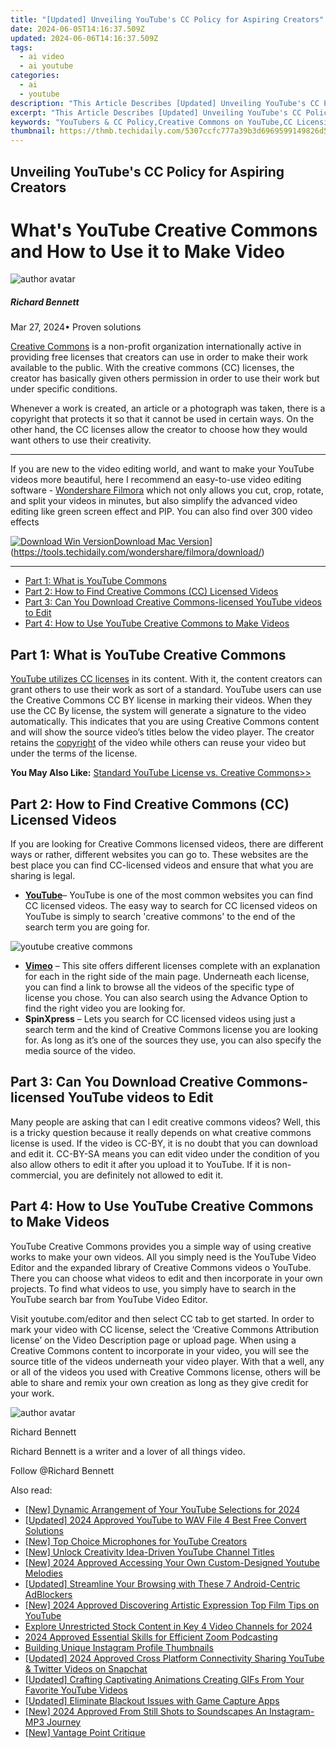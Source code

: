 ```yaml
---
title: "[Updated] Unveiling YouTube's CC Policy for Aspiring Creators"
date: 2024-06-05T14:16:37.509Z
updated: 2024-06-06T14:16:37.509Z
tags:
  - ai video
  - ai youtube
categories:
  - ai
  - youtube
description: "This Article Describes [Updated] Unveiling YouTube's CC Policy for Aspiring Creators"
excerpt: "This Article Describes [Updated] Unveiling YouTube's CC Policy for Aspiring Creators"
keywords: "YouTubers & CC Policy,Creative Commons on YouTube,CC Licensing for Streamers,Content Guidelines,Rights Management in Video Creation,Aspiring Clips Licensing,Video Copyright Basics"
thumbnail: https://thmb.techidaily.com/5307ccfc777a39b3d6969599149826d5178dfcbddb72a6dfb46b368d884a1028.jpg
---
```


## Unveiling YouTube's CC Policy for Aspiring Creators

# What's YouTube Creative Commons and How to Use it to Make Video

![author avatar](https://images.wondershare.com/filmora/article-images/richard-bennett.jpg)

##### Richard Bennett

 Mar 27, 2024• Proven solutions

[Creative Commons](https://creativecommons.org/) is a non-profit organization internationally active in providing free licenses that creators can use in order to make their work available to the public. With the creative commons (CC) licenses, the creator has basically given others permission in order to use their work but under specific conditions.

Whenever a work is created, an article or a photograph was taken, there is a copyright that protects it so that it cannot be used in certain ways. On the other hand, the CC licenses allow the creator to choose how they would want others to use their creativity.

---

If you are new to the video editing world, and want to make your YouTube videos more beautiful, here I recommend an easy-to-use video editing software - [Wondershare Filmora](https://tools.techidaily.com/wondershare/filmora/download/) which not only allows you cut, crop, rotate, and split your videos in minutes, but also simplify the advanced video editing like green screen effect and PIP. You can also find over 300 video effects

[![Download Win Version](https://images.wondershare.com/filmora/guide/download-btn-win.jpg)](https://tools.techidaily.com/wondershare/filmora/download/)[Download Mac Version](https://images.wondershare.com/filmora/guide/download-btn-mac.jpg)](https://tools.techidaily.com/wondershare/filmora/download/)

---

* [Part 1: What is YouTube Commons](#part1)
* [Part 2: How to Find Creative Commons (CC) Licensed Videos](#part2)
* [Part 3: Can You Download Creative Commons-licensed YouTube videos to Edit](#part3)
* [Part 4: How to Use YouTube Creative Commons to Make Videos](#part4)

## Part 1: What is YouTube Creative Commons

[YouTube utilizes CC licenses](https://support.google.com/youtube/answer/2797468?hl=en) in its content. With it, the content creators can grant others to use their work as sort of a standard. YouTube users can use the Creative Commons CC BY license in marking their videos. When they use the CC By license, the system will generate a signature to the video automatically. This indicates that you are using Creative Commons content and will show the source video’s titles below the video player. The creator retains the [copyright](https://en.wikipedia.org/wiki/Copyright) of the video while others can reuse your video but under the terms of the license.

**You May Also Like:** [Standard YouTube License vs. Creative Commons>>](https://tools.techidaily.com/wondershare/filmora/download/)

## Part 2: How to Find Creative Commons (CC) Licensed Videos

If you are looking for Creative Commons licensed videos, there are different ways or rather, different websites you can go to. These websites are the best place you can find CC-licensed videos and ensure that what you are sharing is legal.

* **[YouTube](https://www.youtube.com/?gl=US)**– YouTube is one of the most common websites you can find CC licensed videos. The easy way to search for CC licensed videos on YouTube is simply to search 'creative commons' to the end of the search term you are going for.

![youtube creative commons](https://images.wondershare.com/filmora/article-images/Creative-Commons-on-youtube.JPG)

* **[Vimeo](https://vimeo.com/)** – This site offers different licenses complete with an explanation for each in the right side of the main page. Underneath each license, you can find a link to browse all the videos of the specific type of license you chose. You can also search using the Advance Option to find the right video you are looking for.
* **SpinXpress** – Lets you search for CC licensed videos using just a search term and the kind of Creative Commons license you are looking for. As long as it’s one of the sources they use, you can also specify the media source of the video.

## Part 3: Can You Download Creative Commons-licensed YouTube videos to Edit

Many people are asking that can I edit creative commons videos? Well, this is a tricky question because it really depends on what creative commons license is used. If the video is CC-BY, it is no doubt that you can download and edit it. CC-BY-SA means you can edit video under the condition of you also allow others to edit it after you upload it to YouTube. If it is non-commercial, you are definitely not allowed to edit it.

## Part 4: How to Use YouTube Creative Commons to Make Videos

YouTube Creative Commons provides you a simple way of using creative works to make your own videos. All you simply need is the YouTube Video Editor and the expanded library of Creative Commons videos o YouTube. There you can choose what videos to edit and then incorporate in your own projects. To find what videos to use, you simply have to search in the YouTube search bar from YouTube Video Editor.

Visit youtube.com/editor and then select CC tab to get started. In order to mark your video with CC license, select the ‘Creative Commons Attribution license’ on the Video Description page or upload page. When using a Creative Commons content to incorporate in your video, you will see the source title of the videos underneath your video player. With that a well, any or all of the videos you used with Creative Commons license, others will be able to share and remix your own creation as long as they give credit for your work.

![author avatar](https://images.wondershare.com/filmora/article-images/richard-bennett.jpg)

Richard Bennett

Richard Bennett is a writer and a lover of all things video.

Follow @Richard Bennett

<span class="atpl-alsoreadstyle">Also read:</span>
<div><ul>
<li><a href="https://facebook-video-share.techidaily.com/new-dynamic-arrangement-of-your-youtube-selections-for-2024/"><u>[New] Dynamic Arrangement of Your YouTube Selections for 2024</u></a></li>
<li><a href="https://facebook-video-share.techidaily.com/updated-2024-approved-youtube-to-wav-file-4-best-free-convert-solutions/"><u>[Updated] 2024 Approved  YouTube to WAV File  4 Best Free Convert Solutions</u></a></li>
<li><a href="https://facebook-video-share.techidaily.com/new-top-choice-microphones-for-youtube-creators/"><u>[New] Top Choice  Microphones for YouTube Creators</u></a></li>
<li><a href="https://facebook-video-share.techidaily.com/new-unlock-creativity-idea-driven-youtube-channel-titles/"><u>[New] Unlock Creativity  Idea-Driven YouTube Channel Titles</u></a></li>
<li><a href="https://facebook-video-share.techidaily.com/new-2024-approved-accessing-your-own-custom-designed-youtube-melodies/"><u>[New] 2024 Approved  Accessing Your Own Custom-Designed Youtube Melodies</u></a></li>
<li><a href="https://facebook-video-share.techidaily.com/updated-streamline-your-browsing-with-these-7-android-centric-adblockers/"><u>[Updated] Streamline Your Browsing with These 7 Android-Centric AdBlockers</u></a></li>
<li><a href="https://facebook-video-share.techidaily.com/new-2024-approved-discovering-artistic-expression-top-film-tips-on-youtube/"><u>[New] 2024 Approved  Discovering Artistic Expression  Top Film Tips on YouTube</u></a></li>
<li><a href="https://youtube-help.techidaily.com/explore-unrestricted-stock-content-in-key-4-video-channels-for-2024/"><u>Explore Unrestricted Stock Content in Key 4 Video Channels for 2024</u></a></li>
<li><a href="https://desktop-recording.techidaily.com/2024-approved-essential-skills-for-efficient-zoom-podcasting/"><u>2024 Approved  Essential Skills for Efficient Zoom Podcasting</u></a></li>
<li><a href="https://instagram-clips.techidaily.com/building-unique-instagram-profile-thumbnails/"><u>Building Unique Instagram Profile Thumbnails</u></a></li>
<li><a href="https://twitter-videos.techidaily.com/updated-2024-approved-cross-platform-connectivity-sharing-youtube-and-twitter-videos-on-snapchat/"><u>[Updated] 2024 Approved  Cross Platform Connectivity  Sharing YouTube & Twitter Videos on Snapchat</u></a></li>
<li><a href="https://youtube-videos.techidaily.com/updated-crafting-captivating-animations-creating-gifs-from-your-favorite-youtube-videos/"><u>[Updated] Crafting Captivating Animations  Creating GIFs From Your Favorite YouTube Videos</u></a></li>
<li><a href="https://screen-recording.techidaily.com/updated-eliminate-blackout-issues-with-game-capture-apps/"><u>[Updated] Eliminate Blackout Issues with Game Capture Apps</u></a></li>
<li><a href="https://instagram-video-recordings.techidaily.com/new-2024-approved-from-still-shots-to-soundscapes-an-instagram-mp3-journey/"><u>[New] 2024 Approved  From Still Shots to Soundscapes  An Instagram-MP3 Journey</u></a></li>
<li><a href="https://some-skills.techidaily.com/new-vantage-point-critique/"><u>[New] Vantage Point Critique</u></a></li>
</ul></div>

<ins class="adsbygoogle"
      style="display:block"
      data-ad-client="ca-pub-7571918770474297"
      data-ad-slot="8358498916"
      data-ad-format="auto"
      data-full-width-responsive="true"></ins>